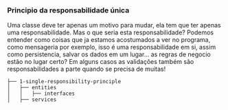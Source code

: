 ### Principio da responsabilidade única

Uma classe deve ter apenas um motivo para mudar, ela tem que ter apenas uma responsabilidade. Mas o que seria esta responsabilidade? Podemos entender como coisas que ja estamos acostumados a ver no programa, como mensageria por exemplo, isso é uma responsabilidade em si, assim como persistencia, salvar os dados em um lugar... as regras de negocio estão no lugar certo? Em alguns casos as validações também são responsabilidades a parte quando se precisa de muitas!

```
├── 1-single-responsibility-principle
│   ├── entities
│   │   ├── interfaces
│   ├── services
```
